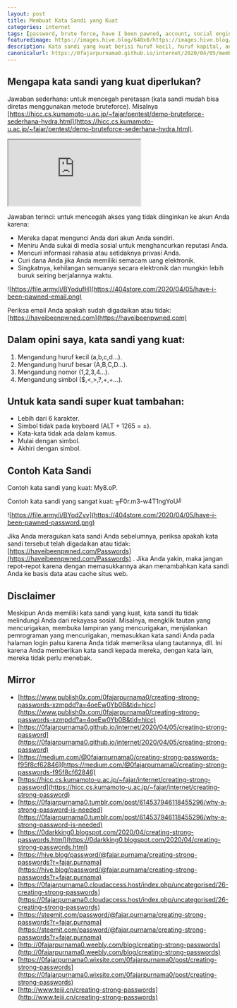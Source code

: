 ```yaml
---
layout: post
title: Membuat Kata Sandi yang Kuat
categories: internet
tags: [password, brute force, have I been pawned, account, social engineering]
featuredimage: https://images.hive.blog/640x0/https://images.hive.blog/DQmYYfPwxpRxWnLtoriCGpiNX7sds4V4vSxECC74zS47Hk8/have-i-been-pawned-password.png
description: Kata sandi yang kuat berisi huruf kecil, huruf kapital, angka, simbol, lebih dari 6 karakter. Yang super berisi simbol bukan di keyboard
canonicalurl: https://0fajarpurnama0.github.io/internet/2020/04/05/membuat-kata-sandi-kuat
---
```


## Mengapa kata sandi yang kuat diperlukan?

Jawaban sederhana: untuk mencegah peretasan (kata sandi mudah bisa diretas menggunakan metode bruteforce). Misalnya [https://hicc.cs.kumamoto-u.ac.jp/~fajar/pentest/demo-bruteforce-sederhana-hydra.html](https://hicc.cs.kumamoto-u.ac.jp/~fajar/pentest/demo-bruteforce-sederhana-hydra.html).

<div class="video-container"><iframe src="https://lbry.tv/$/embed/bruteforce-demonstration-using-hydra-on/de2fe690272e819d589098ab3dccad2a85b77da5" allowfullscreen=""></iframe></div>

Jawaban terinci: untuk mencegah akses yang tidak diinginkan ke akun Anda karena:

*   Mereka dapat mengunci Anda dari akun Anda sendiri.
*   Meniru Anda sukai di media sosial untuk menghancurkan reputasi Anda.
*   Mencuri informasi rahasia atau setidaknya privasi Anda.
*   Curi dana Anda jika Anda memiliki semacam uang elektronik.
*   Singkatnya, kehilangan semuanya secara elektronik dan mungkin lebih buruk seiring berjalannya waktu.

![https://file.army/i/BYodufH](https://404store.com/2020/04/05/have-i-been-pawned-email.png)

Periksa email Anda apakah sudah digadaikan atau tidak: [https://haveibeenpwned.com](https://haveibeenpwned.com)



## Dalam opini saya, kata sandi yang kuat:

1.  Mengandung huruf kecil (a,b,c,d...).
2.  Mengandung huruf besar (A,B,C,D...).
3.  Mengandung nomor (1,2,3,4...).
4.  Mengandung simbol ($,<,>,?,+,+...).

## Untuk kata sandi super kuat tambahan:

*   Lebih dari 6 karakter.
*   Simbol tidak pada keyboard (ALT + 1265 = ±).
*   Kata-kata tidak ada dalam kamus.
*   Mulai dengan simbol.
*   Akhiri dengan simbol.

## Contoh Kata Sandi

Contoh kata sandi yang kuat: My8.oP.

Contoh kata sandi yang sangat kuat: ╥F0r.m3-w4T1ng<f0R>YoU╝

![https://file.army/i/BYodZvv](https://404store.com/2020/04/05/have-i-been-pawned-password.png)

Jika Anda meragukan kata sandi Anda sebelumnya, periksa apakah kata sandi tersebut telah digadaikan atau tidak: [https://haveibeenpwned.com/Passwords](https://haveibeenpwned.com/Passwords) . Jika Anda yakin, maka jangan repot-repot karena dengan memasukkannya akan menambahkan kata sandi Anda ke basis data atau cache situs web.



## Disclaimer

Meskipun Anda memiliki kata sandi yang kuat, kata sandi itu tidak melindungi Anda dari rekayasa sosial. Misalnya, mengklik tautan yang mencurigakan, membuka lampiran yang mencurigakan, menjalankan pemrograman yang mencurigakan, memasukkan kata sandi Anda pada halaman login palsu karena Anda tidak memeriksa ulang tautannya, dll. Ini karena Anda memberikan kata sandi kepada mereka, dengan kata lain, mereka tidak perlu menebak.

## Mirror

*   [https://www.publish0x.com/0fajarpurnama0/creating-strong-passwords-xzmpdd?a=4oeEw0Yb0B&tid=hicc](https://www.publish0x.com/0fajarpurnama0/creating-strong-passwords-xzmpdd?a=4oeEw0Yb0B&tid=hicc)
*   [https://0fajarpurnama0.github.io/internet/2020/04/05/creating-strong-password](https://0fajarpurnama0.github.io/internet/2020/04/05/creating-strong-password)
*   [https://medium.com/@0fajarpurnama0/creating-strong-passwords-f95f8cf62846](https://medium.com/@0fajarpurnama0/creating-strong-passwords-f95f8cf62846)
*   [https://hicc.cs.kumamoto-u.ac.jp/~fajar/internet/creating-strong-password](https://hicc.cs.kumamoto-u.ac.jp/~fajar/internet/creating-strong-password)
*   [https://0fajarpurnama0.tumblr.com/post/614537946118455296/why-a-strong-password-is-needed](https://0fajarpurnama0.tumblr.com/post/614537946118455296/why-a-strong-password-is-needed)
*   [https://0darkking0.blogspot.com/2020/04/creating-strong-passwords.html](https://0darkking0.blogspot.com/2020/04/creating-strong-passwords.html)
*   [https://hive.blog/password/@fajar.purnama/creating-strong-passwords?r=fajar.purnama](https://hive.blog/password/@fajar.purnama/creating-strong-passwords?r=fajar.purnama)
*   [https://0fajarpurnama0.cloudaccess.host/index.php/uncategorised/26-creating-strong-passwords](https://0fajarpurnama0.cloudaccess.host/index.php/uncategorised/26-creating-strong-passwords)
*   [https://steemit.com/password/@fajar.purnama/creating-strong-passwords?r=fajar.purnama](https://steemit.com/password/@fajar.purnama/creating-strong-passwords?r=fajar.purnama)
*   [http://0fajarpurnama0.weebly.com/blog/creating-strong-passwords](http://0fajarpurnama0.weebly.com/blog/creating-strong-passwords)
*   [https://0fajarpurnama0.wixsite.com/0fajarpurnama0/post/creating-strong-passwords](https://0fajarpurnama0.wixsite.com/0fajarpurnama0/post/creating-strong-passwords)
*   [http://www.teiii.cn/creating-strong-passwords](http://www.teiii.cn/creating-strong-passwords)